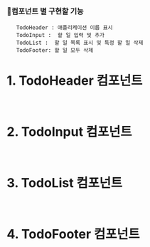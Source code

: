 ### 📌컴포넌트 별 구현할 기능
```
   TodoHeader : 애플리케이션 이름 표시 
   TodoInput :  할 일 입력 및 추가
   TodoList :  할 일 목록 표시 및 특정 할 일 삭제
   TodoFooter: 할 일 모두 삭제
```


# 1. TodoHeader 컴포넌트



<br>

# 2. TodoInput 컴포넌트


<br>

# 3. TodoList 컴포넌트



<br>

# 4. TodoFooter 컴포넌트 


